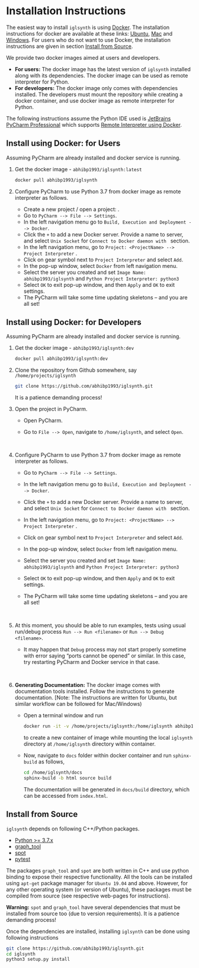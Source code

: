# Installation Instructions

The easiest way to install `iglsynth` is  using [Docker](https://www.docker.com/). The installation instructions for docker are available at these links: [Ubuntu](https://docs.docker.com/v17.09/engine/installation/linux/docker-ce/ubuntu/), [Mac](https://docs.docker.com/v17.09/docker-for-mac/install/) and [Windows](https://docs.docker.com/v17.09/docker-for-windows/install/). For users who do not want to use Docker, the installation instructions are given in section [Install from Source](http://localhost:63342/iglsynth/docs/build/install.html#install-from-source).



We provide two docker images aimed at users and developers. 

* **For users:** The docker image has the latest version of `iglsynth` installed along with its dependencies. The docker image can be used as remote interpreter for Python. 
* **For developers:** The docker image only comes with dependencies installed. The developers must mount the repository while creating a docker container, and use docker image as remote interpreter for Python.



The following instructions assume the Python IDE used is [JetBrains PyCharm Professional](https://www.jetbrains.com/pycharm/) which supports [Remote Interpreter using Docker](https://www.jetbrains.com/help/pycharm/using-docker-as-a-remote-interpreter.html).





## Install using Docker: for Users

Assuming PyCharm are already installed and docker service is running. 

1. Get the docker image - `abhibp1993/iglsynth:latest`

   ```bash
   docker pull abhibp1993/iglsynth
   ```

   

2. Configure PyCharm to use Python 3.7 from docker image as remote interpreter as follows. 
   * Create a new project / open a project: <ProjectName>. 
   * Go to `PyCharm --> File --> Settings`.
   * In the left navigation menu go to `Build, Execution and Deployment --> Docker`.
   * Click the `+` to add a new Docker server. Provide a name to server, and select `Unix Socket` for `Connect to Docker daemon with ` section. 
   * In the left navigation menu, go to `Project: <ProjectName> --> Project Interpreter` .
   * Click on gear symbol next to `Project Interpreter` and select `Add`. 
   * In the pop-up window, select `Docker` from left navigation menu. 
   * Select the server you created and set `Image Name: abhibp1993/iglsynth` and `Python Project Interpreter: python3`
   * Select `OK` to exit pop-up window, and then `Apply` and `OK` to exit settings. 
   * The PyCharm will take some time updating skeletons – and you are all set!





## Install using Docker: for Developers

Assuming PyCharm are already installed and docker service is running. 

1. Get the docker image - `abhibp1993/iglsynth:dev`

   ```bash
   docker pull abhibp1993/iglsynth:dev
   ```

   

2. Clone the repository from Github somewhere, say `/home/projects/iglsynth`

   ```bash
   git clone https://github.com/abhibp1993/iglsynth.git
   ```

    It is a patience demanding process! &nbsp;

3. Open the project in PyCharm. 

   * Open PyCharm.

   * Go to `File --> Open`, navigate to `/home/iglsynth`, and select `Open`.

     
   
    &nbsp;

4. Configure PyCharm to use Python 3.7 from docker image as remote interpreter as follows. 

   - Go to `PyCharm --> File --> Settings`.

   - In the left navigation menu go to `Build, Execution and Deployment --> Docker`.

   - Click the `+` to add a new Docker server. Provide a name to server, and select `Unix Socket` for `Connect to Docker daemon with ` section. 

   - In the left navigation menu, go to `Project: <ProjectName> --> Project Interpreter` .

   - Click on gear symbol next to `Project Interpreter` and select `Add`. 

   - In the pop-up window, select `Docker` from left navigation menu. 

   - Select the server you created and set `Image Name: abhibp1993/iglsynth` and `Python Project Interpreter: python3`

   - Select `OK` to exit pop-up window, and then `Apply` and `OK` to exit settings. 

   - The PyCharm will take some time updating skeletons – and you are all set!

     
   
    &nbsp;

5. At this moment, you should be able to run examples, tests using usual run/debug process `Run --> Run <filename>` or `Run --> Debug <filename>`. 

   * It may happen that `Debug` process may not start properly sometime with error saying “ports cannot be opened” or similar. In this case, try restarting PyCharm and Docker service in that case. 

    &nbsp;

   

6. **Generating Documentation:** The docker image comes with documentation tools installed. Follow the instructions to generate documentation. [Note: The instructions are written for Ubuntu, but similar workflow can be followed for Mac/Windows)

   * Open a terminal window and run 

     ```bash
     docker run -it -v /home/projects/iglsynth:/home/iglsynth abhibp1993/iglsynth:dev
     ```

     to create a new container of image while mounting the local `iglsynth` directory at `/home/iglsynth` directory within container.

     

   * Now, navigate to `docs` folder within docker container and run `sphinx-build` as follows, 

     ```bash
     cd /home/iglsynth/docs
     sphinx-build -b html source build 
     ```

     The documentation will be generated in `docs/build` directory, which can be accessed  from `index.html`. 

      

   

## Install from Source

`iglsynth` depends on following C++/Python packages. 

* [Python >= 3.7.x](https://www.python.org/downloads/)
* [graph_tool](https://graph-tool.skewed.de/)
* [spot](https://spot.lrde.epita.fr/)
* [pytest](https://docs.pytest.org/en/latest/index.html)



The packages `graph_tool` and `spot` are both written in C++ and use python binding to expose their respective functionality. All the tools can be installed using `apt-get` package manager for `Ubuntu 19.04` and above. However, for any other operating system (or version of Ubuntu), these packages must be compiled from source (see respective web-pages for instructions). 

**Warning:** `spot` and `graph_tool` have several dependencies that must be installed from source too (due to version requirements). It is a patience demanding process! 

Once the dependencies are installed, installing `iglsynth` can be done using following instructions

```bash
git clone https://github.com/abhibp1993/iglsynth.git
cd iglsynth
python3 setup.py install
```



